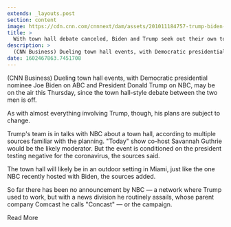 ```yaml
--- 
extends: _layouts.post 
section: content 
image: https://cdn.cnn.com/cnnnext/dam/assets/201011184757-trump-biden-ohio-debate-0929-file-super-tease.jpg 
title: > 
  With town hall debate canceled, Biden and Trump seek out their own town halls 
description: > 
  (CNN Business) Dueling town hall events, with Democratic presidential nominee Joe Biden on ABC and President Donald Trump on NBC, may be on the air this Thursday, since the town hall-style debate between the two men is off.As with almost everything involving Trump, though, his plans are subject to change.Trump's team is in talks with NBC about a town hall, according to multiple sources familiar with the planning.The town hall will likely be in an outdoor setting in Miami, just like the one NBC recently hosted with Biden, the sources added.So far there has been no announcement by NBC — a network where Trump used to work, but with a news division he routinely assails, whose parent company Comcast he calls "Concast" — or the campaign. 
date: 1602467863.7451708 
--- 
```

(CNN Business) Dueling town hall events, with Democratic presidential nominee Joe Biden on ABC and President Donald Trump on NBC, may be on the air this Thursday, since the town hall-style debate between the two men is off.

As with almost everything involving Trump, though, his plans are subject to change.

Trump's team is in talks with NBC about a town hall, according to multiple sources familiar with the planning. "Today" show co-host Savannah Guthrie would be the likely moderator. But the event is conditioned on the president testing negative for the coronavirus, the sources said.

The town hall will likely be in an outdoor setting in Miami, just like the one NBC recently hosted with Biden, the sources added.

So far there has been no announcement by NBC — a network where Trump used to work, but with a news division he routinely assails, whose parent company Comcast he calls "Concast" — or the campaign.

Read More